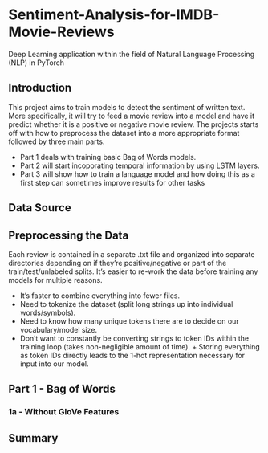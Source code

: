 # Sentiment-Analysis-for-IMDB-Movie-Reviews
Deep Learning application within the field of Natural Language Processing (NLP) in PyTorch

## Introduction
This project aims to train models to detect the sentiment of written text. More specifically, it will try to feed a movie review into a model and have it predict whether it is a positive or negative movie review.
The projects starts off with how to preprocess the dataset into a more appropriate format followed by three main parts. 
+ Part 1 deals with training basic Bag of Words models.
+ Part 2 will start incoporating temporal information by using LSTM layers.
+ Part 3 will show how to train a language model and how doing this as a first step can sometimes improve results for other tasks

## Data Source

## Preprocessing the Data

Each review is contained in a separate .txt file and organized into separate directories depending on if they’re positive/negative or part of the train/test/unlabeled splits. It’s easier to re-work the data before training any models for multiple reasons.

+ It’s faster to combine everything into fewer files. 
+ Need to tokenize the dataset (split long strings up into individual words/symbols). 
+ Need to know how many unique tokens there are to decide on our vocabulary/model size.
+ Don’t want to constantly be converting strings to token IDs within the training loop (takes non-negligible amount of time).  + Storing everything as token IDs directly leads to the 1-hot representation necessary for input into our model.

## Part 1 - Bag of Words
### 1a - Without GloVe Features
### 
## Summary
